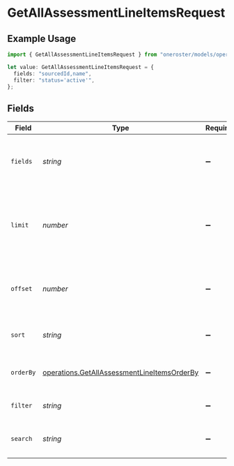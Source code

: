 # GetAllAssessmentLineItemsRequest

## Example Usage

```typescript
import { GetAllAssessmentLineItemsRequest } from "oneroster/models/operations";

let value: GetAllAssessmentLineItemsRequest = {
  fields: "sourcedId,name",
  filter: "status='active'",
};
```

## Fields

| Field                                                                                                      | Type                                                                                                       | Required                                                                                                   | Description                                                                                                | Example                                                                                                    |
| ---------------------------------------------------------------------------------------------------------- | ---------------------------------------------------------------------------------------------------------- | ---------------------------------------------------------------------------------------------------------- | ---------------------------------------------------------------------------------------------------------- | ---------------------------------------------------------------------------------------------------------- |
| `fields`                                                                                                   | *string*                                                                                                   | :heavy_minus_sign:                                                                                         | Comma-separated list of fields to include in the response                                                  | sourcedId,name                                                                                             |
| `limit`                                                                                                    | *number*                                                                                                   | :heavy_minus_sign:                                                                                         | The maximum number of items to return in the paginated response                                            | 100                                                                                                        |
| `offset`                                                                                                   | *number*                                                                                                   | :heavy_minus_sign:                                                                                         | The number of items to skip in the paginated response                                                      | 0                                                                                                          |
| `sort`                                                                                                     | *string*                                                                                                   | :heavy_minus_sign:                                                                                         | The field to sort the response by                                                                          |                                                                                                            |
| `orderBy`                                                                                                  | [operations.GetAllAssessmentLineItemsOrderBy](../../models/operations/getallassessmentlineitemsorderby.md) | :heavy_minus_sign:                                                                                         | The order to sort the response by                                                                          |                                                                                                            |
| `filter`                                                                                                   | *string*                                                                                                   | :heavy_minus_sign:                                                                                         | The filter to apply to the response                                                                        | status='active'                                                                                            |
| `search`                                                                                                   | *string*                                                                                                   | :heavy_minus_sign:                                                                                         | The search query to apply to the response                                                                  |                                                                                                            |